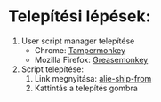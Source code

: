 Telepítési lépések:
=====
1. User script manager telepítése
    * Chrome: [Tampermonkey](https://chrome.google.com/webstore/detail/tampermonkey/dhdgffkkebhmkfjojejmpbldmpobfkfo)
    * Mozilla Firefox: [Greasemonkey](https://addons.mozilla.org/hu/firefox/addon/greasemonkey/)
2. Script telepítése:
    1. Link megnyitása: [alie-ship-from](https://raw.githubusercontent.com/peetertoth/alie-ship-from/main/alie-ship-from.user.js)
    2. Kattintás a telepítés gombra